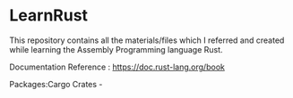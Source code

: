 # LearnRust
This repository contains all the materials/files which I referred and created while learning the Assembly Programming language Rust.

Documentation Reference : https://doc.rust-lang.org/book

Packages:Cargo Crates - 
